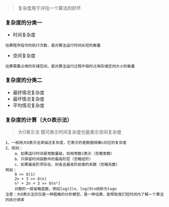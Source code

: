 > 复杂度用于评估一个算法的好坏

### 复杂度的分类一

- 时间复杂度
  
```
估算程序指令的执行次数，是对算法运行时间长短的衡量
```

- 空间复杂度

```
估算需要占用的存储空间，是对算法运行过程中临时占用存储空间大小的衡量
```

### 复杂度的分类二

- 最好情况复杂度
- 最坏情况复杂度
- 平均情况复杂度

### 复杂度的计算（大O表示法）

> 大O表示法 既可表示时间复杂度也能表示空间复杂度

```
1、一般用大O表示法来描述复杂度，它表示的是数据规模n对应的复杂度
2、规则：
    a、如果运行时间是常数量级，则用常数1表示（忽略常数）
    b、只保留时间函数中的最高阶层（忽略低阶）
    c、如果最高阶项存在，则省去最高阶前面的系数（忽略系数）
例如：
    9 >> O(1)
    2n + 3 >> O(n)
    n² + 2n + 3 >> O(n²)
    对数阶一般省略底数，例如log(2)n、log(9)n统称为logn
注意：大O表示法仅仅是一种粗略的分析模型，是一种估算，能帮助我们短时间内了解一个算法的执行效率
```


